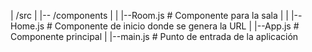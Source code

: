 | /src
| |-- /components
| | |--Room.js # Componente para la sala
| | |--Home.js # Componente de inicio donde se genera la URL
| |--App.js # Componente principal
| |--main.js # Punto de entrada de la aplicación

